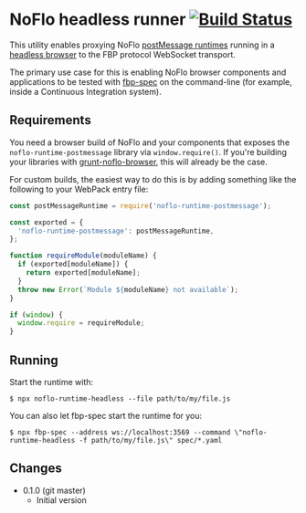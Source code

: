 NoFlo headless runner [![Build Status](https://travis-ci.org/noflo/noflo-runtime-headless.svg?branch=master)](https://travis-ci.org/noflo/noflo-runtime-headless)
=====================

This utility enables proxying NoFlo [postMessage runtimes](https://github.com/noflo/noflo-runtime-postmessage) running in a [headless browser](https://pptr.dev/) to the FBP protocol WebSocket transport.

The primary use case for this is enabling NoFlo browser components and applications to be tested with [fbp-spec](https://github.com/flowbased/fbp-spec) on the command-line (for example, inside a Continuous Integration system).

## Requirements

You need a browser build of NoFlo and your components that exposes the `noflo-runtime-postmessage` library via `window.require()`. If you're building your libraries with [grunt-noflo-browser](https://github.com/noflo/grunt-noflo-browser), this will already be the case.

For custom builds, the easiest way to do this is by adding something like the following to your WebPack entry file:

```javascript
const postMessageRuntime = require('noflo-runtime-postmessage');

const exported = {
  'noflo-runtime-postmessage': postMessageRuntime,
};

function requireModule(moduleName) {
  if (exported[moduleName]) {
    return exported[moduleName];
  }
  throw new Error(`Module ${moduleName} not available`);
}

if (window) {
  window.require = requireModule;
}
```

## Running

Start the runtime with:

```shell
$ npx noflo-runtime-headless --file path/to/my/file.js
```

You can also let fbp-spec start the runtime for you:

```shell
$ npx fbp-spec --address ws://localhost:3569 --command \"noflo-runtime-headless -f path/to/my/file.js\" spec/*.yaml
```

## Changes

* 0.1.0 (git master)
  - Initial version
